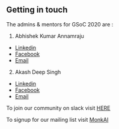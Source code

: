 ## Getting in touch

The admins & mentors for GSoC 2020 are :

1. Abhishek Kumar Annamraju
  - [Linkedin](https://www.linkedin.com/in/abhishek-kumar-annamraju/)
  - [Facebook](https://www.facebook.com/aabhi202)
  - [Email](abhishek@tessellateimaging.com)

2. Akash Deep Singh
  - [Linkedin](https://www.linkedin.com/in/akashdeepsingh01/)
  - [Facebook](https://www.facebook.com/DAICNIV)
  - [Email](abhishek@tessellateimaging.com)

To join our community on slack visit [HERE](https://join.slack.com/t/monkai-community/shared_invite/enQtOTM5MzExODY2OTk5LTE2OWVkZGY4ZWViZTMyZWJkZDNhMTk1YTkzODgyYTUxNTFlNzNlYzljZDc5NmExMDBjZGVjYzVjNmJkNjBkY2Q)

To signup for our mailing list visit [MonkAI](https://monkai.org)
